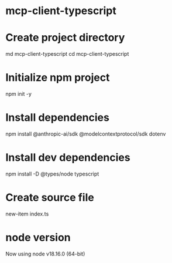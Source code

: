 # mcp-client-typescript

# Create project directory
md mcp-client-typescript
cd mcp-client-typescript

# Initialize npm project
npm init -y

# Install dependencies
npm install @anthropic-ai/sdk @modelcontextprotocol/sdk dotenv

# Install dev dependencies
npm install -D @types/node typescript

# Create source file
new-item index.ts

# node version
Now using node v18.16.0 (64-bit)
